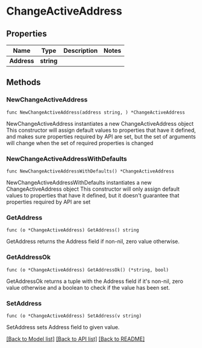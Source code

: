 # ChangeActiveAddress

## Properties

Name | Type | Description | Notes
------------ | ------------- | ------------- | -------------
**Address** | **string** |  | 

## Methods

### NewChangeActiveAddress

`func NewChangeActiveAddress(address string, ) *ChangeActiveAddress`

NewChangeActiveAddress instantiates a new ChangeActiveAddress object
This constructor will assign default values to properties that have it defined,
and makes sure properties required by API are set, but the set of arguments
will change when the set of required properties is changed

### NewChangeActiveAddressWithDefaults

`func NewChangeActiveAddressWithDefaults() *ChangeActiveAddress`

NewChangeActiveAddressWithDefaults instantiates a new ChangeActiveAddress object
This constructor will only assign default values to properties that have it defined,
but it doesn't guarantee that properties required by API are set

### GetAddress

`func (o *ChangeActiveAddress) GetAddress() string`

GetAddress returns the Address field if non-nil, zero value otherwise.

### GetAddressOk

`func (o *ChangeActiveAddress) GetAddressOk() (*string, bool)`

GetAddressOk returns a tuple with the Address field if it's non-nil, zero value otherwise
and a boolean to check if the value has been set.

### SetAddress

`func (o *ChangeActiveAddress) SetAddress(v string)`

SetAddress sets Address field to given value.



[[Back to Model list]](../README.md#documentation-for-models) [[Back to API list]](../README.md#documentation-for-api-endpoints) [[Back to README]](../README.md)


